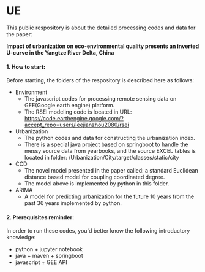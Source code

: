 # UE
This public respository is about the detailed processing codes and data for the paper:

**Impact of urbanization on eco-environmental quality presents an inverted U-curve in the Yangtze River Delta, China**


#### 1. How to start:

Before starting, the folders of the respository is described here as follows:
- Environment
    * The javascript codes for processing remote sensing data on GEE(Google earth engine) platform.
    * The RSEI modeling code is located in URL: https://code.earthengine.google.com/?accept_repo=users/leejianzhou2080/rsei
- Urbanization
    * The python codes and data for constructing the urbanization index.
    * There is a special java project based on springboot to handle the messy source data from yearbooks, and the source EXCEL tables is located in folder: /Urbanization/City/target/classes/static/city
- CCD
    * The novel model presented in the paper called: a standard Euclidean distance based model for coupling coordinated degree.
    * The model above is implemented by python in this folder.
- ARIMA
    * A model for predicting urbanization for the future 10 years from the past 36 years implemented by python.
  
#### 2. Prerequisites reminder:

In order to run these codes, you'd better know the following introductory knowledge:
- python + jupyter notebook
- java + maven + springboot
- javascript + GEE API